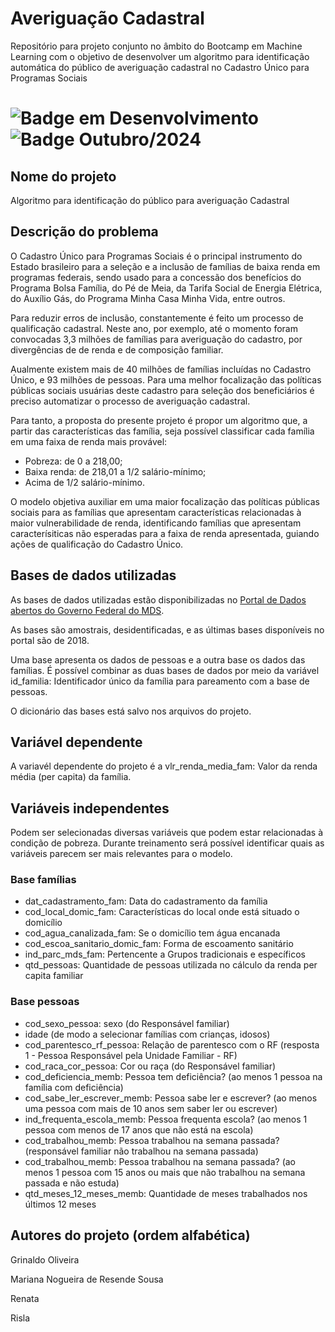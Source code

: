 # Averiguação Cadastral
Repositório para projeto conjunto no âmbito do Bootcamp em Machine Learning com o objetivo de desenvolver um algoritmo para identificação automática do público de averiguação cadastral no Cadastro Único para Programas Sociais

# ![Badge em Desenvolvimento](http://img.shields.io/static/v1?label=STATUS&message=EM_DESENVOLVIMENTO&color=GREEN&style=for-the-badge) ![Badge Outubro/2024](http://img.shields.io/static/v1?label=DATA&message=Outubro/2023&color=blue&style=for-the-badge)

## Nome do projeto
Algoritmo para identificação do público para averiguação Cadastral

## Descrição do problema 
O Cadastro Único para Programas Sociais é o principal instrumento do Estado brasileiro para a seleção e a inclusão de famílias de baixa renda em programas federais, sendo usado para a concessão dos benefícios do Programa Bolsa Família, do Pé de Meia, da Tarifa Social de Energia Elétrica, do Auxílio Gás, do Programa Minha Casa Minha Vida, entre outros. 

Para reduzir erros de inclusão, constantemente é feito um processo de qualificação cadastral. Neste ano, por exemplo, até o momento foram convocadas 3,3 milhões de famílias para averiguação do cadastro, por divergências de de renda e de composição familiar.

Aualmente existem mais de 40 milhões de famílias incluídas no Cadastro Único, e 93 milhões de pessoas. Para uma melhor focalização das políticas públicas sociais usuárias deste cadastro para seleção dos beneficiários é preciso automatizar o processo de averiguação cadastral.

Para tanto, a proposta do presente projeto é propor um algoritmo que, a partir das características das família, seja possível classificar cada família em uma faixa de renda mais provável:
* Pobreza: de 0 a 218,00;
* Baixa renda: de 218,01 a 1/2 salário-mínimo;
* Acima de 1/2 salário-mínimo.
  
O modelo objetiva auxiliar em uma maior focalização das políticas públicas sociais para as famílias que apresentam características relacionadas à maior vulnerabilidade de renda, identificando famílias que apresentam caracterísiticas não esperadas para a faixa de renda apresentada, guiando ações de qualificação do Cadastro Único.

## Bases de dados utilizadas
As bases de dados utilizadas estão disponibilizadas no <a href="https://dados.gov.br/dados/conjuntos-dados/microdados-amostrais-do-cadastro-unico)">Portal de Dados abertos do Governo Federal do MDS</a>.

As bases são amostrais, desidentificadas, e as últimas bases disponíveis no portal são de 2018.

Uma base apresenta os dados de pessoas e a outra base os dados das famílias. É possível combinar as duas bases de dados por meio da variável id_familia: Identificador único da família para pareamento com a base de pessoas.

O dicionário das bases está salvo nos arquivos do projeto.

## Variável dependente
A variavél dependente do projeto é a vlr_renda_media_fam: Valor da renda média (per capita) da família.

## Variáveis independentes
Podem ser selecionadas diversas variáveis que podem estar relacionadas à condição de pobreza. Durante treinamento será possível identificar quais as variáveis parecem ser mais relevantes para o modelo.

### Base famílias

* dat_cadastramento_fam: Data do cadastramento da família
* cod_local_domic_fam: Características do local onde está situado o domicílio
* cod_agua_canalizada_fam: Se o domicílio tem água encanada
* cod_escoa_sanitario_domic_fam: Forma de escoamento sanitário
* ind_parc_mds_fam: Pertencente a Grupos tradicionais e específicos
* qtd_pessoas: Quantidade de pessoas utilizada no cálculo da renda per capita familiar

### Base pessoas

* cod_sexo_pessoa: sexo (do Responsável familiar)
* idade (de modo a selecionar famílias com crianças, idosos)
* cod_parentesco_rf_pessoa: Relação de parentesco com o RF (resposta 1 -  Pessoa Responsável pela Unidade Familiar - RF)
* cod_raca_cor_pessoa: Cor ou raça (do Responsável familiar)
* cod_deficiencia_memb: Pessoa tem deficiência? (ao menos 1 pessoa na família com deficiência)
* cod_sabe_ler_escrever_memb: Pessoa sabe ler e escrever? (ao menos uma pessoa com mais de 10 anos sem saber ler ou escrever)
* ind_frequenta_escola_memb: Pessoa frequenta escola? (ao menos 1 pessoa com menos de 17 anos que não está na escola)
* cod_trabalhou_memb: Pessoa trabalhou na semana passada? (responsável familiar não trabalhou na semana passada)
* cod_trabalhou_memb: Pessoa trabalhou na semana passada? (ao menos 1 pessoa com 15 anos ou mais que não trabalhou na semana passada e não estuda)
* qtd_meses_12_meses_memb: Quantidade de meses trabalhados nos últimos 12 meses

## Autores do projeto (ordem alfabética)
Grinaldo Oliveira

Mariana Nogueira de Resende Sousa

Renata

Risla


